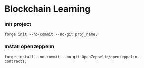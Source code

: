 # Blockchain Learning

### Init project
```shell
forge init --no-commit --no-git proj_name;
```

### Install openzeppelin
```shell
forge install --no-commit --no-git OpenZeppelin/openzeppelin-contracts;
```